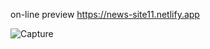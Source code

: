 on-line preview  https://news-site11.netlify.app



![Capture](https://user-images.githubusercontent.com/75886432/116478434-ea706e00-a832-11eb-9965-d9e05e361ce2.PNG)
